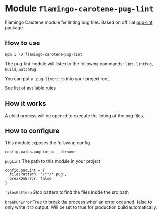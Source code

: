 # Module `flamingo-carotene-pug-lint`
Flamingo Carotene module for linting pug files. Based on official [pug-lint](https://github.com/pugjs/pug-lint) package.

## How to use
```
npm i -D flamingo-carotene-pug-lint
```
The pug-lint module will listen to the following commands: `lint`, `lintPug`, `build`, `watchPug`

You can put a `.pug-lintrc.js` into your project root.

[See list of available rules](https://github.com/pugjs/pug-lint/blob/master/docs/rules.md)

## How it works
A child process will be opened to execute the linting of the pug files.

## How to configure
This module exposes the following config
```
config.paths.pugLint = __dirname
```
`pugLint` The path to this module in your project

```
config.pugLint = {
  filesPattern: '/**/*.pug',
  breakOnError: false
}
```
`filesPattern` Glob pattern to find the files inside the src path

`breakOnError` True to break the process when an error occurred, false to only write it to output. Will be set to true
for production build automatically.
